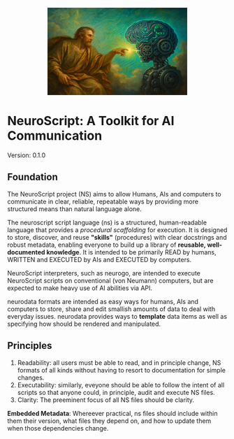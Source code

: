 <p align="center"><img src="sparking_AI.png" alt="NeuroScript Logo" width="320" height="200"></p>

# NeuroScript: A Toolkit for AI Communication

Version: 0.1.0  

## Foundation

The NeuroScript project (NS) aims to allow Humans, AIs and computers to communicate in clear, reliable, repeatable ways by providing more structured means than natural language alone.

The neuroscript script language (ns) is a structured, human-readable language that provides a *procedural scaffolding* for execution. It is designed to store, discover, and reuse **"skills"** (procedures) with clear docstrings and robust metadata, enabling everyone to build up a library of **reusable, well-documented knowledge**. It is intended to be primarily READ by humans, WRITTEN and EXECUTED by AIs and EXECUTED by computers.

NeuroScript interpreters, such as neurogo, are intended to execute NeuroScript scripts on conventional (von Neumann) computers, but are expected to make heavy use of AI abilities via API.

neurodata formats are intended as easy ways for humans, AIs and computers to store, share and edit smallish amounts of data to deal with everyday issues. neurodata provides ways to **template** data items as well as specifying how should be rendered and manipulated.

## Principles

1. Readability: all users must be able to read, and in principle change, NS formats of all kinds without having to resort to documentation for simple changes.
2. Executability: similarly, eveyone should be able to follow the intent of all scripts so that anyone could, in principle, audit and execute NS files.
3. Clarity: The preeminent focus of all NS files should be clarity.

**Embedded Metadata**: Whereever practical, ns files should include within them their version, what files they depend on, and how to update them when those dependencies change.



